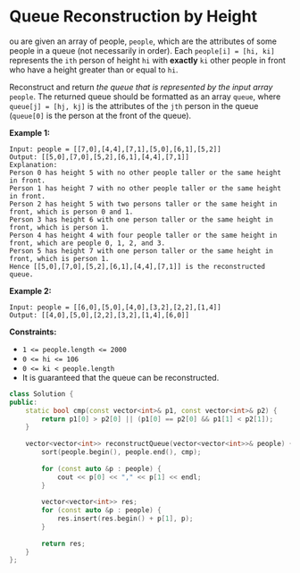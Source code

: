 # Queue Reconstruction by Height

ou are given an array of people, `people`, which are the attributes of some people in a queue (not necessarily in order). Each `people[i] = [hi, ki]` represents the `ith` person of height `hi` with **exactly** `ki` other people in front who have a height greater than or equal to `hi`.

Reconstruct and return *the queue that is represented by the input array* `people`. The returned queue should be formatted as an array `queue`, where `queue[j] = [hj, kj]` is the attributes of the `jth` person in the queue (`queue[0]` is the person at the front of the queue).

 

**Example 1:**

```
Input: people = [[7,0],[4,4],[7,1],[5,0],[6,1],[5,2]]
Output: [[5,0],[7,0],[5,2],[6,1],[4,4],[7,1]]
Explanation:
Person 0 has height 5 with no other people taller or the same height in front.
Person 1 has height 7 with no other people taller or the same height in front.
Person 2 has height 5 with two persons taller or the same height in front, which is person 0 and 1.
Person 3 has height 6 with one person taller or the same height in front, which is person 1.
Person 4 has height 4 with four people taller or the same height in front, which are people 0, 1, 2, and 3.
Person 5 has height 7 with one person taller or the same height in front, which is person 1.
Hence [[5,0],[7,0],[5,2],[6,1],[4,4],[7,1]] is the reconstructed queue.
```

**Example 2:**

```
Input: people = [[6,0],[5,0],[4,0],[3,2],[2,2],[1,4]]
Output: [[4,0],[5,0],[2,2],[3,2],[1,4],[6,0]]
```

 

**Constraints:**

- `1 <= people.length <= 2000`
- `0 <= hi <= 106`
- `0 <= ki < people.length`
- It is guaranteed that the queue can be reconstructed.

```c++
class Solution {
public:
    static bool cmp(const vector<int>& p1, const vector<int>& p2) {
        return p1[0] > p2[0] || (p1[0] == p2[0] && p1[1] < p2[1]);
    }
    
    vector<vector<int>> reconstructQueue(vector<vector<int>>& people) {
        sort(people.begin(), people.end(), cmp);
        
        for (const auto &p : people) {
            cout << p[0] << "," << p[1] << endl;
        }
        
        vector<vector<int>> res;
        for (const auto &p : people) {
            res.insert(res.begin() + p[1], p);
        }
        
        return res;
    }
};
```

